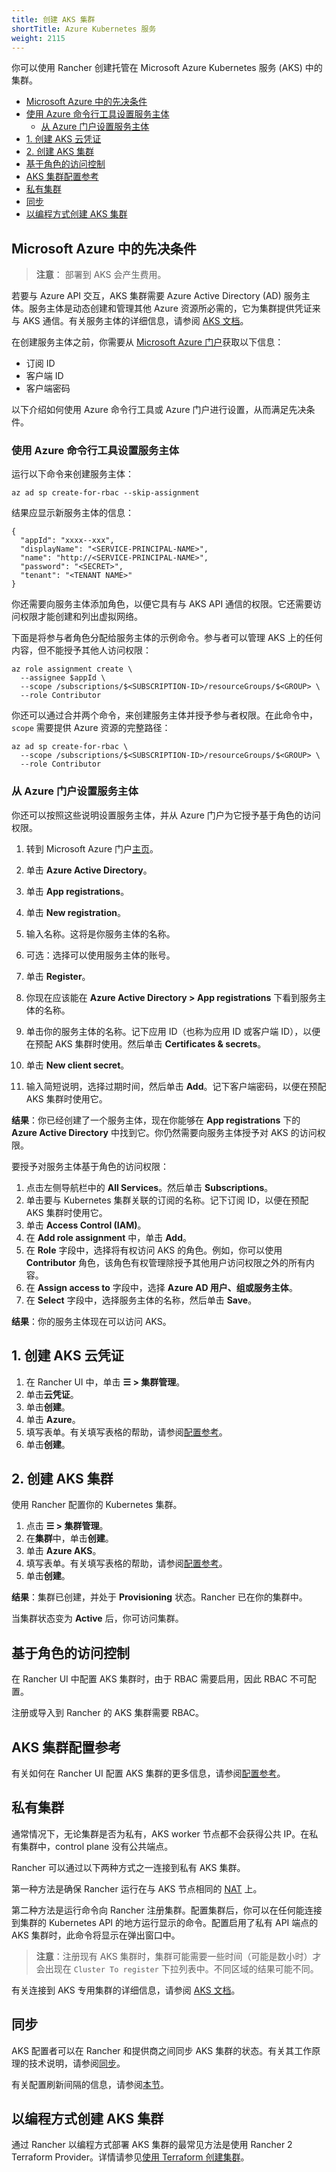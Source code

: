 ```yaml
---
title: 创建 AKS 集群
shortTitle: Azure Kubernetes 服务
weight: 2115
---
```


你可以使用 Rancher 创建托管在 Microsoft Azure Kubernetes 服务 (AKS) 中的集群。

- [Microsoft Azure 中的先决条件](#prerequisites-in-microsoft-azure)
- [使用 Azure 命令行工具设置服务主体](#setting-up-the-service-principal-with-the-azure-command-line-tool)
  - [从 Azure 门户设置服务主体](#setting-up-the-service-principal-from-the-azure-portal)
- [1. 创建 AKS 云凭证](#1-create-the-aks-cloud-credentials)
- [2. 创建 AKS 集群](#2-create-the-aks-cluster)
- [基于角色的访问控制](#role-based-access-control)
- [AKS 集群配置参考](#aks-cluster-configuration-reference)
- [私有集群](#private-clusters)
- [同步](#syncing)
- [以编程方式创建 AKS 集群](#programmatically-creating-aks-clusters)

## Microsoft Azure 中的先决条件

> **注意**：
> 部署到 AKS 会产生费用。

若要与 Azure API 交互，AKS 集群需要 Azure Active Directory (AD) 服务主体。服务主体是动态创建和管理其他 Azure 资源所必需的，它为集群提供凭证来与 AKS 通信。有关服务主体的详细信息，请参阅 [AKS 文档](https://docs.microsoft.com/en-us/azure/aks/kubernetes-service-principal)。

在创建服务主体之前，你需要从 [Microsoft Azure 门户](https://portal.azure.com)获取以下信息：

- 订阅 ID
- 客户端 ID
- 客户端密码

以下介绍如何使用 Azure 命令行工具或 Azure 门户进行设置，从而满足先决条件。

### 使用 Azure 命令行工具设置服务主体

运行以下命令来创建服务主体：

```
az ad sp create-for-rbac --skip-assignment
```

结果应显示新服务主体的信息：

```
{
  "appId": "xxxx--xxx",
  "displayName": "<SERVICE-PRINCIPAL-NAME>",
  "name": "http://<SERVICE-PRINCIPAL-NAME>",
  "password": "<SECRET>",
  "tenant": "<TENANT NAME>"
}
```

你还需要向服务主体添加角色，以便它具有与 AKS API 通信的权限。它还需要访问权限才能创建和列出虚拟网络。

下面是将参与者角色分配给服务主体的示例命令。参与者可以管理 AKS 上的任何内容，但不能授予其他人访问权限：

```
az role assignment create \
  --assignee $appId \
  --scope /subscriptions/$<SUBSCRIPTION-ID>/resourceGroups/$<GROUP> \
  --role Contributor
```

你还可以通过合并两个命令，来创建服务主体并授予参与者权限。在此命令中，`scope` 需要提供 Azure 资源的完整路径：

```
az ad sp create-for-rbac \
  --scope /subscriptions/$<SUBSCRIPTION-ID>/resourceGroups/$<GROUP> \
  --role Contributor
```

### 从 Azure 门户设置服务主体

你还可以按照这些说明设置服务主体，并从 Azure 门户为它授予基于角色的访问权限。

1. 转到 Microsoft Azure 门户[主页](https://portal.azure.com)。

1. 单击 **Azure Active Directory**。
1. 单击 **App registrations**。
1. 单击 **New registration**。
1. 输入名称。这将是你服务主体的名称。
1. 可选：选择可以使用服务主体的账号。
1. 单击 **Register**。
1. 你现在应该能在 **Azure Active Directory > App registrations** 下看到服务主体的名称。
1. 单击你的服务主体的名称。记下应用 ID（也称为应用 ID 或客户端 ID），以便在预配 AKS 集群时使用。然后单击 **Certificates & secrets**。
1. 单击 **New client secret**。
1. 输入简短说明，选择过期时间，然后单击 **Add**。记下客户端密码，以便在预配 AKS 集群时使用它。

**结果**：你已经创建了一个服务主体，现在你能够在 **App registrations** 下的 **Azure Active Directory** 中找到它。你仍然需要向服务主体授予对 AKS 的访问权限。

要授予对服务主体基于角色的访问权限：

1. 点击左侧导航栏中的 **All Services**。然后单击 **Subscriptions**。
1. 单击要与 Kubernetes 集群关联的订阅的名称。记下订阅 ID，以便在预配 AKS 集群时使用它。
1. 单击 **Access Control (IAM)**。
1. 在 **Add role assignment** 中，单击 **Add**。
1. 在 **Role** 字段中，选择将有权访问 AKS 的角色。例如，你可以使用 **Contributor** 角色，该角色有权管理除授予其他用户访问权限之外的所有内容。
1. 在 **Assign access to** 字段中，选择 **Azure AD 用户、组或服务主体**。
1. 在 **Select** 字段中，选择服务主体的名称，然后单击 **Save**。

**结果**：你的服务主体现在可以访问 AKS。

## 1. 创建 AKS 云凭证

1. 在 Rancher UI 中，单击 **☰ > 集群管理**。
1. 单击**云凭证**。
1. 单击**创建**。
1. 单击 **Azure**。
1. 填写表单。有关填写表格的帮助，请参阅[配置参考]({{<baseurl>}}/rancher/v2.6/en/cluster-admin/editing-clusters/aks-config-reference/#cloud-credentials)。
1. 单击**创建**。

## 2. 创建 AKS 集群

使用 Rancher 配置你的 Kubernetes 集群。

1. 点击 **☰ > 集群管理**。
1. 在**集群**中，单击**创建**。
1. 单击 **Azure AKS**。
1. 填写表单。有关填写表格的帮助，请参阅[配置参考]({{<baseurl>}}/rancher/v2.6/en/cluster-admin/editing-clusters/aks-config-reference)。
1. 单击**创建**。

**结果**：集群已创建，并处于 **Provisioning** 状态。Rancher 已在你的集群中。

当集群状态变为 **Active** 后，你可访问集群。

## 基于角色的访问控制

在 Rancher UI 中配置 AKS 集群时，由于 RBAC 需要启用，因此 RBAC 不可配置。

注册或导入到 Rancher 的 AKS 集群需要 RBAC。

## AKS 集群配置参考

有关如何在 Rancher UI 配置 AKS 集群的更多信息，请参阅[配置参考]({{<baseurl>}}/rancher/v2.6/en/cluster-admin/editing-clusters/aks-config-reference)。

## 私有集群

通常情况下，无论集群是否为私有，AKS worker 节点都不会获得公共 IP。在私有集群中，control plane 没有公共端点。

Rancher 可以通过以下两种方式之一连接到私有 AKS 集群。

第一种方法是确保 Rancher 运行在与 AKS 节点相同的 [NAT](https://docs.microsoft.com/en-us/azure/virtual-network/nat-overview) 上。

第二种方法是运行命令向 Rancher 注册集群。配置集群后，你可以在任何能连接到集群的 Kubernetes API 的地方运行显示的命令。配置启用了私有 API 端点的 AKS 集群时，此命令将显示在弹出窗口中。

> **注意**：注册现有 AKS 集群时，集群可能需要一些时间（可能是数小时）才会出现在 `Cluster To register` 下拉列表中。不同区域的结果可能不同。

有关连接到 AKS 专用集群的详细信息，请参阅 [AKS 文档](https://docs.microsoft.com/en-us/azure/aks/private-clusters#options-for-connecting-to-the-private-cluster)。

## 同步

AKS 配置者可以在 Rancher 和提供商之间同步 AKS 集群的状态。有关其工作原理的技术说明，请参阅[同步]({{<baseurl>}}/rancher/v2.6/en/cluster-admin/editing-clusters/syncing)。

有关配置刷新间隔的信息，请参阅[本节]({{<baseurl>}}/rancher/v2.6/en/cluster-admin/editing-clusters/gke-config-reference/#configuring-the-refresh-interval)。

## 以编程方式创建 AKS 集群

通过 Rancher 以编程方式部署 AKS 集群的最常见方法是使用 Rancher 2 Terraform Provider。详情请参见[使用 Terraform 创建集群](https://registry.terraform.io/providers/rancher/rancher2/latest/docs/resources/cluster)。
